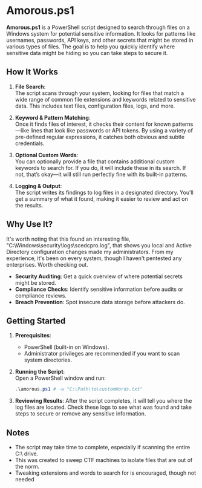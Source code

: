 # Amorous.ps1

**Amorous.ps1** is a PowerShell script designed to search through files on a Windows system for potential sensitive information. It looks for patterns like usernames, passwords, API keys, and other secrets that might be stored in various types of files. The goal is to help you quickly identify where sensitive data might be hiding so you can take steps to secure it.

## How It Works

1. **File Search**:  
   The script scans through your system, looking for files that match a wide range of common file extensions and keywords related to sensitive data. This includes text files, configuration files, logs, and more.

2. **Keyword & Pattern Matching**:  
   Once it finds files of interest, it checks their content for known patterns—like lines that look like passwords or API tokens. By using a variety of pre-defined regular expressions, it catches both obvious and subtle credentials.

3. **Optional Custom Words**:  
   You can optionally provide a file that contains additional custom keywords to search for. If you do, it will include these in its search. If not, that’s okay—it will still run perfectly fine with its built-in patterns.

4. **Logging & Output**:  
   The script writes its findings to log files in a designated directory. You’ll get a summary of what it found, making it easier to review and act on the results.

## Why Use It?

It's worth noting that this found an interesting file, "C:\Windows\security\logs\scedcpro.log", that shows you local and Active Directory configuration changes made my administrators. From my experience, it's been on every system, though I haven't pentested any enterprises. Worth checking out.

- **Security Auditing**: Get a quick overview of where potential secrets might be stored.
- **Compliance Checks**: Identify sensitive information before audits or compliance reviews.
- **Breach Prevention**: Spot insecure data storage before attackers do.

## Getting Started

1. **Prerequisites**:  
   - PowerShell (built-in on Windows).
   - Administrator privileges are recommended if you want to scan system directories.

2. **Running the Script**:  
   Open a PowerShell window and run:
   
   ```powershell
   .\amorous.ps1 # -w "C:\Path\to\customWords.txt"
   ```

3. **Reviewing Results**:
   After the script completes, it will tell you where the log files are located. Check these logs to see what was found and take steps to secure or remove any sensitive information.

## Notes

- The script may take time to complete, especially if scanning the entire C:\ drive.
- This was created to sweep CTF machines to isolate files that are out of the norm.
- Tweaking extensions and words to search for is encouraged, though not needed
